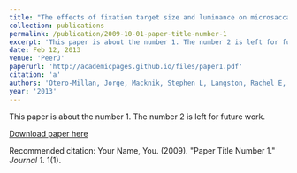 ```yaml
---
title: "The effects of fixation target size and luminance on microsaccades and square-wave jerks."
collection: publications
permalink: /publication/2009-10-01-paper-title-number-1
excerpt: 'This paper is about the number 1. The number 2 is left for future work.'
date: Feb 12, 2013
venue: 'PeerJ'
paperurl: 'http://academicpages.github.io/files/paper1.pdf'
citation: 'a'
authors: 'Otero-Millan, Jorge, Macknik, Stephen L, Langston, Rachel E, Martinez-Conde, Susana'
year: '2013'
---
```

This paper is about the number 1. The number 2 is left for future work.

[Download paper here](http://academicpages.github.io/files/paper1.pdf)

Recommended citation: Your Name, You. (2009). "Paper Title Number 1." <i>Journal 1</i>. 1(1).
